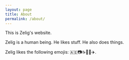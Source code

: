 ```yaml
---
layout: page
title: About
permalink: /about/
---
```


This is Zelig's website.

Zelig is a human being. He likes stuff. He also does things.

Zelig likes the following emojis: 🇦🇪📷☕️🍔🍱✈️.
